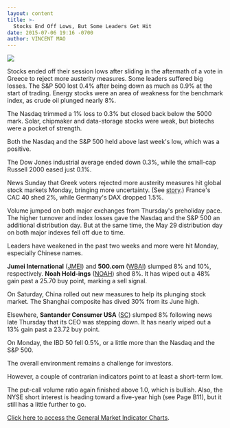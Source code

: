 ```yaml
---
layout: content
title: >-
  Stocks End Off Lows, But Some Leaders Get Hit
date: 2015-07-06 19:16 -0700
author: VINCENT MAO
---
```






![](https://www.investors.com/wp-content/uploads/ibd-migrated-images/MPv_150707_635717932225866478.png)









  

Stocks ended off their session lows after sliding in the aftermath of a vote in Greece to reject more austerity measures. Some leaders suffered big losses. The S&P 500 lost 0.4% after being down as much as 0.9% at the start of trading. Energy stocks were an area of weakness for the benchmark index, as crude oil plunged nearly 8%.

  

The Nasdaq trimmed a 1% loss to 0.3% but closed back below the 5000 mark. Solar, chipmaker and data-storage stocks were weak, but biotechs were a pocket of strength.

  

Both the Nasdaq and the S&P 500 held above last week's low, which was a positive.

  

The Dow Jones industrial average ended down 0.3%, while the small-cap Russell 2000 eased just 0.1%.

  

News Sunday that Greek voters rejected more austerity measures hit global stock markets Monday, bringing more uncertainty. (See [story](http://news.investors.com/070615-760302-european-central-bank-pressures-greek-banks.htm?ntt=european+central+bank+tightens+screws+on+greek+banks).) France's CAC 40 shed 2%, while Germany's DAX dropped 1.5%.

  

Volume jumped on both major exchanges from Thursday's preholiday pace. The higher turnover and index losses gave the Nasdaq and the S&P 500 an additional distribution day. But at the same time, the May 29 distribution day on both major indexes fell off due to time.

  

Leaders have weakened in the past two weeks and more were hit Monday, especially Chinese names.

  

**Jumei International** ([JMEI](https://research.investors.com/quote.aspx?symbol=JMEI)) and **500.com** ([WBAI](https://research.investors.com/quote.aspx?symbol=WBAI)) slumped 8% and 10%, respectively. **Noah Hold-ings** ([NOAH](https://research.investors.com/quote.aspx?symbol=NOAH)) shed 8%. It has wiped out a 48% gain past a 25.70 buy point, marking a sell signal.

  

On Saturday, China rolled out new measures to help its plunging stock market. The Shanghai composite has dived 30% from its June high.

  

Elsewhere, **Santander Consumer USA** ([SC](https://research.investors.com/quote.aspx?symbol=SC)) slumped 8% following news late Thursday that its CEO was stepping down. It has nearly wiped out a 13% gain past a 23.72 buy point.

  

On Monday, the IBD 50 fell 0.5%, or a little more than the Nasdaq and the S&P 500.

  

The overall environment remains a challenge for investors.

  

However, a couple of contrarian indicators point to at least a short-term low.

  

The put-call volume ratio again finished above 1.0, which is bullish. Also, the NYSE short interest is heading toward a five-year high (see Page B11), but it still has a little further to go.

  

[Click here to access the General Market Indicator Charts](https://www.investors.com/pdf/GMI_070715.pdf).




